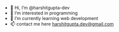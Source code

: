 - 👋 Hi, I’m @harshitgupta-dev
- 👀 I’m interested in programming
- 🌱 I’m currently learning web development
- 📫 contact me here harshitgupta.dev@gmail.com

<!---
Harshitgupta-dev/Harshitgupta-dev is a ✨ special ✨ repository because its `README.md` (this file) appears on your GitHub profile.
You can click the Preview link to take a look at your changes.
--->
